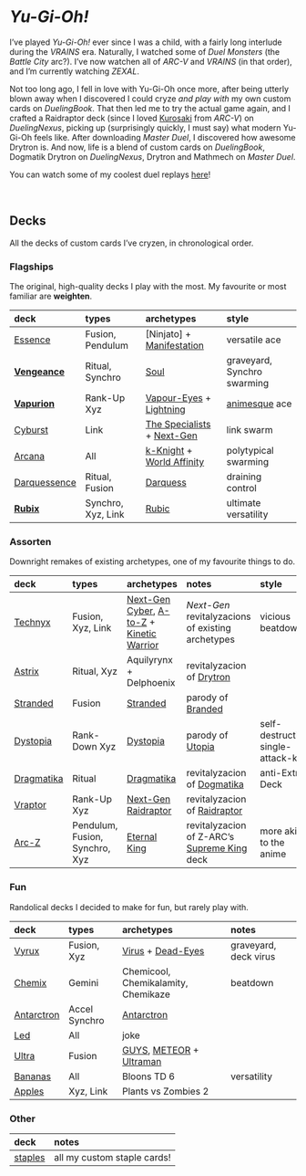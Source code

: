 # *Yu-Gi-Oh!*

I’ve played *Yu-Gi-Oh!* ever since I was a child, with a fairly long interlude during the *VRAINS* era. Naturally, I watched some of *Duel Monsters* (the *Battle City* arc?). I’ve now watchen all of *ARC-V* and *VRAINS* (in that order), and I’m currently watching *ZEXAL*.

Not too long ago, I fell in love with Yu-Gi-Oh once more, after being utterly blown away when I discovered I could cryze *and play with* my own custom cards on *DuelingBook*. That then led me to try the actual game again, and I crafted a Raidraptor deck (since I loved [Kurosaki](https://yugipedia.com/wiki/Shay_Obsidian) from *ARC-V*) on *DuelingNexus*, picking up (surprisingly quickly, I must say) what modern Yu-Gi-Oh feels like. After downloading *Master Duel*, I discovered how awesome Drytron is. And now, life is a blend of custom cards on *DuelingBook*, Dogmatik Drytron on *DuelingNexus*, Drytron and Mathmech on *Master Duel*.

You can watch some of my coolest duel replays [here](https://youtube.com/playlist?list=PLmmew-ndEnv0pVyNQJwBxRkIZzbuqdrvn)!


<br>


## Decks

All the decks of custom cards I’ve cryzen, in chronological order.

### Flagships
The original, high-quality decks I play with the most. My favourite or most familiar are **weighten**.

| deck | types | archetypes | style |
| :--- | :---- | :--------- | :---- |
| [Essence](https://duelingbook.com/deck?id=11724812) | Fusion, Pendulum | [Ninjato] + [Manifestation](Manifestation.md) | versatile ace |
| [**Vengeance**](https://duelingbook.com/deck?id=11423800) | Ritual, Synchro | [Soul](archetypes/Soul.md) | graveyard, Synchro swarming |
| [**Vapurion**](https://duelingbook.com/deck?id=11882083) | Rank-Up Xyz | [Vapour-Eyes](archetypes/Vapour-Eyes.md) + [Lightning](archetypes/Lightning.md) | [animesque](https://github.com/Sup2point0/Antarctica/blob/home/logistics/linque/dict.md#animesque 'anime-like') ace |
| [Cyburst](https://duelingbook.com/deck?id=11997304) | Link | [The Specialists](archetypes/The%20Specialists.md) + [Next-Gen](archetypes/Next-Gen.md) | link swarm |
| [Arcana](https://duelingbook.com/deck?id=12012335) | All | [k-Knight](archetypes/k-Knight.md) + [World Affinity](archetypes/World%20Affinity.md) | polytypical swarming |
| [Darquessence](https://duelingbook.com/deck?id=12053993) | Ritual, Fusion | [Darquess](archetypes/Darquess.md) | draining control |
| [**Rubix**](https://duelingbook.com/deck?id=12381789) | Synchro, Xyz, Link | [Rubic](archetypes/Rubic.md) | ultimate versatility |

### Assorten
Downright remakes of existing archetypes, one of my favourite things to do.

| deck | types | archetypes | notes | style |
| :--- | :---- | :--------- | :---- | :---- |
| [Technyx](https://duelingbook.com/deck?id=11617228) | Fusion, Xyz, Link | [Next-Gen](archetypes/Next-Gen.md) [Cyber](archetypes/Next-Gen%20Cyber%20Dragon.md), [A-to-Z](archetypes/Next-Gen%20A-to-Z.md) + [Kinetic Warrior](archetypes/Kinetic%20Warrior.md) | *Next-Gen* revitalyzacions of existing archetypes | vicious beatdown |
| [Astrix](https://duelingbook.com/deck?id=11963497) | Ritual, Xyz | Aquilyrynx + Delphoenix | revitalyzacion of [Drytron](https://yugipedia.com/wiki/Drytron) | |
| [Stranded](https://duelingbook.com/deck?id=12190377) | Fusion | [Stranded](archetypes/Stranded.md) | parody of [Branded](https://yugipedia.com/wiki/Branded) | |
| [Dystopia](https://duelingbook.com/deck?id=12502309) | Rank-Down Xyz | [Dystopia](archetypes/Dystopia.md) | parody of [Utopia](https://yugipedia.com/wiki/Utopia_(archetype)) | self-destruction, single-attack-kill |
| [Dragmatika](https://duelingbook.com/deck?id=12753373) | Ritual | [Dragmatika](archetypes/Dragmatika.md) | revitalyzacion of [Dogmatika](https://yugipedia.com/wiki/Dogmatika) | anti-Extra Deck |
| [Vraptor](https://duelingbook.com/deck?id=12893390) | Rank-Up Xyz | [Next-Gen](archetypes/Next-Gen.md) [Raidraptor](archetypes/Next-Gen%20Raidraptor.md) | revitalyzacion of [Raidraptor](https://yugipedia.com/wiki/Raidraptor) | |
| [Arc-Z](https://duelingbook.com/deck?id=12974231) | Pendulum, Fusion, Synchro, Xyz | [Eternal King](archetypes/.md) | revitalyzacion of Z-ARC’s [Supreme King](https://yugipedia.com/wiki/Supreme_King) deck | more akin to the anime |

### Fun
Randolical decks I decided to make for fun, but rarely play with.

| deck | types | archetypes | notes |
| :--- | :---- | :--------- | :---- |
| [Vyrux](https://duelingbook.com/deck?id=11560225) | Fusion, Xyz | [Virus](archetypes/Virus.md) + [Dead-Eyes](archetypes/Dead-Eyes.md) | graveyard, deck virus |
| [Chemix](https://duelingbook.com/deck?id=12188545) | Gemini | Chemicool, Chemikalamity, Chemikaze | beatdown |
| [Antarctron](https://duelingbook.com/deck?id=12150091) | Accel Synchro | [Antarctron](archetypes/Antarctron.md) | |
| [Led]() | All | joke |
| [Ultra](https://duelingbook.com/deck?id=11509638) | Fusion | [GUYS](archetypes/GUYS.md), [METEOR](archetypes/METEOR.md) + [Ultraman](archetypes/Ultraman.md) | |
| [Bananas](https://duelingbook.com/deck?id=12097955) | All | Bloons TD 6 | versatility |
| [Apples](https://duelingbook.com/deck?id=11855890) | Xyz, Link | Plants vs Zombies 2 | |

### Other

| deck | notes |
| :--- | :---- |
| [staples](https://duelingbook.com/deck?id=12239205) | all my custom staple cards! |
